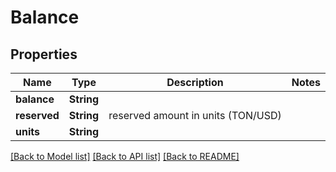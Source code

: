# Balance

## Properties
Name | Type | Description | Notes
------------ | ------------- | ------------- | -------------
**balance** | **String** |  | 
**reserved** | **String** | reserved amount in units (TON/USD) | 
**units** | **String** |  | 

[[Back to Model list]](../README.md#documentation-for-models) [[Back to API list]](../README.md#documentation-for-api-endpoints) [[Back to README]](../README.md)


